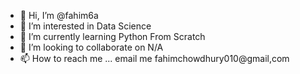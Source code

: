 - 👋 Hi, I’m @fahim6a
- 👀 I’m interested in Data Science
- 🌱 I’m currently learning Python From Scratch
- 💞️ I’m looking to collaborate on N/A
- 📫 How to reach me ... email me fahimchowdhury010@gmail,com

<!---
fahim6a/fahim6a is a ✨ special ✨ repository because its `README.md` (this file) appears on your GitHub profile.
You can click the Preview link to take a look at your changes.
--->
